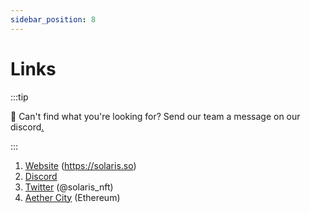 ```yaml
---
sidebar_position: 8
---
```


# Links

:::tip

👋  Can't find what you're looking for? Send our team a message on our discord[.](http://discord.gg/aethercity)

:::

1. [Website](https://solaris.so) (https://solaris.so)
2. [Discord](https://discord.com/invite/n6sMFbAjUT)
3. [Twitter](https://twitter.com/solaris_nft) (@solaris_nft)
4. [Aether City](https://aethercity.org) (Ethereum)
